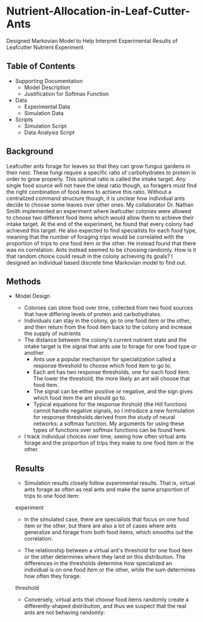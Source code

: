 # Nutrient-Allocation-in-Leaf-Cutter-Ants
Designed Markovian Model to Help Interpret Experimental Results of Leafcutter Nutrient Experiment

## Table of Contents

* Supporting Documentation
  - Model Description
  - Justification for Softmax Function
* Data
  - Experimental Data
  - Simulation Data
* Scripts 
  - Simulation Script
  - Data Analysis Script

## Background

Leafcutter ants forage for leaves so that they can grow fungus gardens in their nest. These fungi require a specific ratio of carbohydrates to protein in order to grow properly. This optimal ratio is called the intake target. Any single food source will not have the ideal ratio though, so foragers must find the right combination of food items to achieve this ratio. Without a centralized command structure though, it is unclear how individual ants decide to choose some leaves over other ones. My collaborator Dr. Nathan Smith implemented an experiment where leafcutter colonies were allowed to choose two different food items which would allow them to achieve their intake target. At the end of the experiment, he found that every colony had achieved this target. He also expected to find specialists for each food type, meaning that the number of foraging trips would be correlated with the proportion of trips to one food item or the other. He instead found that there was no correlation. Ants instead seemed to be choosing randomly. How is it that random choice could result in the colony achieving its goals? I designed an individual based discrete time Markovian model to find out. 

## Methods

* Model Design
  - Colonies can store food over time, collected from two food sources that have differing levels of protein and carbohydrates. 
  - Individuals can stay in the colony, go to one food item or the other, and then return from the food item back to the colony and increase the supply of nutrients
  - The distance between the colony's current nutrient state and the intake target is the signal that ants use to forage for one food type or another
    * Ants use a popular mechanism for specialization called a response threshold to choose which food item to go to. 
    * Each ant has two response thresholds, one for each food item. The lower the threshold, the more likely an ant will choose that food item. 
    * The signal can be either positive or negative, and the sign gives which food item the ant should go to. 
    * Typical equations for the response thrshold (the Hill function) cannot handle negative signals, so I introduce a new formulation for response thresholds derived from the study of neural networks: a softmax function. My arguments for using these types of functions over softmax functions can be found here. 
  - I track individual choices over time, seeing how often virtual ants forage and the proportion of trips they make to one food item or the other. 
  
  ## Results 
  
  * Simulation results closely follow experimental results. That is, virtual ants forage as often as real ants and make the same proportion of trips to one food item:
  
  experiment
  
  * In the simulated case, there are specialists that focus on one food item or the other, but there are also a lot of cases where ants generalize and forage from both food items, which smooths out the correlation. 
  
  * The relationship between a virtual ant's threshold for one food item or the other determines where they land on this distribution. The differences in the thresholds determine how specialized an individual is on one food item or the other, while the sum determines how often they forage.  
  
  threshold
  
  * Conversely, virtual ants that choose food items randomly create a differently-shaped distribution, and thus we suspect that the real ants are not behaving randomly: 
